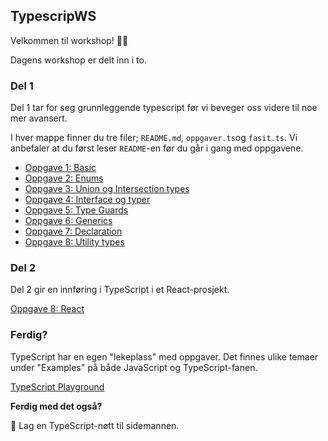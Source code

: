 ## TypescripWS

Velkommen til workshop! 👨‍💻

Dagens workshop er delt inn i to.

### Del 1

Del 1 tar for seg grunnleggende typescript før vi beveger oss videre til noe mer avansert.

I hver mappe finner du tre filer; `README.md`, `oppgaver.ts`og `fasit.ts`. Vi anbefaler at du først leser `README`-en før du går i gang med oppgavene.

- [Oppgave 1: Basic](typescript-oppgaver/1_basic/README.md)
- [Oppgave 2: Enums](typescript-oppgaver/2_enums/README.md)
- [Oppgave 3: Union og Intersection types](typescript-oppgaver/3_union_intersection_types/README.md)
- [Oppgave 4: Interface og typer](typescript-oppgaver/4_interface_og_type/README.md)
- [Oppgave 5: Type Guards](typescript-oppgaver/5_typeguard/README.md)
- [Oppgave 6: Generics](typescript-oppgaver/6_generics/README.md)
- [Oppgave 7: Declaration](typescript-oppgaver/7_declaration/README.md)
- [Oppgave 8: Utility types](typescript-oppgaver/8_utility_types/README.md)

### Del 2

Del 2 gir en innføring i TypeScript i et React-prosjekt.

[Oppgave 8: React](react-typescript-oppgaver/README.md)

### Ferdig?

TypeScript har en egen "lekeplass" med oppgaver. Det finnes ulike temaer under "Examples" på både JavaScript og TypeScript-fanen.

[TypeScript Playground](https://www.typescriptlang.org/play?)

**Ferdig med det også?**

🌰 Lag en TypeScript-nøtt til sidemannen.
